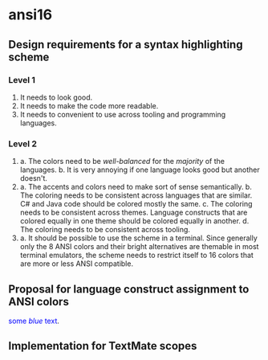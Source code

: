 # ansi16

## Design requirements for a syntax highlighting scheme

### Level 1

1. It needs to look good.
2. It needs to make the code more readable.
3. It needs to convenient to use across tooling and programming languages.

### Level 2

1. a. The colors need to be *well-balanced* for the *majority* of the languages.
   b. It is very annoying if one language looks good but another doesn't.
2. a. The accents and colors need to make sort of sense semantically.
   b. The coloring needs to be consistent across languages that are similar. C# and Java code should be colored mostly the same.
   c. The coloring needs to be consistent across themes. Language constructs that are colored equally in one theme should be colored equally in another.
   d. The coloring needs to be consistent across tooling.
3. a. It should be possible to use the scheme in a terminal. 
   Since generally only the 8 ANSI colors and their bright alternatives are themable in most terminal emulators, the scheme needs to restrict itself to 16 colors that are more or less ANSI compatible.

## Proposal for language construct assignment to ANSI colors

<span style="color:blue">some *blue* text</span>.

## Implementation for TextMate scopes
